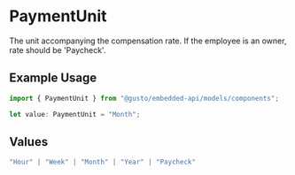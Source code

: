 # PaymentUnit

The unit accompanying the compensation rate. If the employee is an owner, rate should be 'Paycheck'.

## Example Usage

```typescript
import { PaymentUnit } from "@gusto/embedded-api/models/components";

let value: PaymentUnit = "Month";
```

## Values

```typescript
"Hour" | "Week" | "Month" | "Year" | "Paycheck"
```